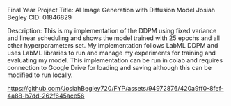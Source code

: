 Final Year Project
Title: AI Image Generation with Diffusion Model
Josiah Begley
CID: 01846829

Description:
This is my implementation of the DDPM using fixed variance and linear scheduling and shows the model trained with 25 epochs and all other hyperparameters set. My implementation follows LabML DDPM and uses LabML libraries to run and manage my experiments for training and evaluating my model. This implementation can be run in colab and requires connection to Google Drive for loading and saving although this can be modified to run locally.


https://github.com/JosiahBegley720/FYP/assets/94972876/420a9ff0-8fef-4a88-b7dd-262f645ace56
